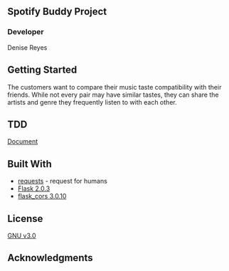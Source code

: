 ## Spotify Buddy Project

### Developer
Denise Reyes

## Getting Started
The customers want to compare their music taste compatibility with their friends. While not every pair may have similar tastes, they can share the artists and genre they frequently listen to with each other.   
  
## TDD
[Document](https://docs.google.com/document/d/1LUwTQo0_RKD1BWMhhLmw0oNrDzuVrOH0YD2qseVXzok/edit?usp=sharing)
  
## Built With
 * [requests](https://docs.python-requests.org/en/latest/user/quickstart/#make-a-request) - request for humans 
 * [Flask 2.0.3](https://flask.palletsprojects.com/en/2.1.x/)
 * [flask_cors 3.0.10](https://flask-cors.readthedocs.io/en/latest/)

## License
[GNU v3.0](https://choosealicense.com/licenses/gpl-3.0/#)

## Acknowledgments

